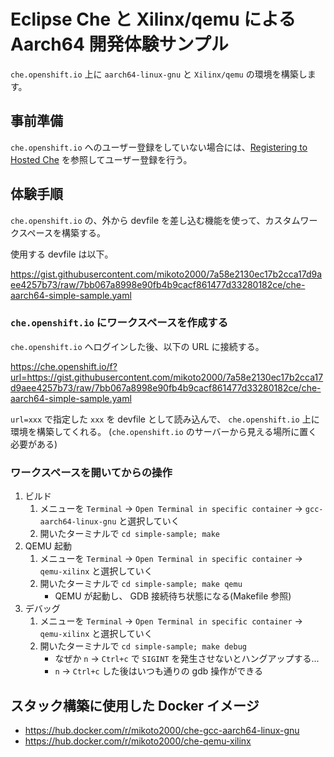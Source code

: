 # Eclipse Che と Xilinx/qemu による Aarch64 開発体験サンプル

`che.openshift.io` 上に `aarch64-linux-gnu` と `Xilinx/qemu` の環境を構築します。

## 事前準備

`che.openshift.io` へのユーザー登録をしていない場合には、[Registering to Hosted Che](https://www.eclipse.org/che/docs/che-7/hosted-che/#registering-to-hosted-che_hosted-che) を参照してユーザー登録を行う。

## 体験手順

`che.openshift.io` の、外から devfile を差し込む機能を使って、カスタムワークスペースを構築する。

使用する devfile は以下。

https://gist.githubusercontent.com/mikoto2000/7a58e2130ec17b2cca17d9aee4257b73/raw/7bb067a8998e90fb4b9cacf861477d33280182ce/che-aarch64-simple-sample.yaml

### `che.openshift.io` にワークスペースを作成する

`che.openshift.io` へログインした後、以下の URL に接続する。

https://che.openshift.io/f?url=https://gist.githubusercontent.com/mikoto2000/7a58e2130ec17b2cca17d9aee4257b73/raw/7bb067a8998e90fb4b9cacf861477d33280182ce/che-aarch64-simple-sample.yaml

`url=xxx` で指定した `xxx` を devfile として読み込んで、 `che.openshift.io` 上に環境を構築してくれる。
(`che.openshift.io` のサーバーから見える場所に置く必要がある)


### ワークスペースを開いてからの操作

1. ビルド
    1. メニューを `Terminal` -> `Open Terminal in specific container` -> `gcc-aarch64-linux-gnu` と選択していく
    2. 開いたターミナルで `cd simple-sample; make`
2. QEMU 起動
    1. メニューを `Terminal` -> `Open Terminal in specific container` -> `qemu-xilinx` と選択していく
    2. 開いたターミナルで `cd simple-sample; make qemu`
        - QEMU が起動し、 GDB 接続待ち状態になる(Makefile 参照)
3. デバッグ
    1. メニューを `Terminal` -> `Open Terminal in specific container` -> `qemu-xilinx` と選択していく
    2. 開いたターミナルで `cd simple-sample; make debug`
       - なぜか `n` -> `Ctrl+c` で `SIGINT` を発生させないとハングアップする...
       - `n` -> `Ctrl+c` した後はいつも通りの gdb 操作ができる

## スタック構築に使用した Docker イメージ

- https://hub.docker.com/r/mikoto2000/che-gcc-aarch64-linux-gnu
- https://hub.docker.com/r/mikoto2000/che-qemu-xilinx
